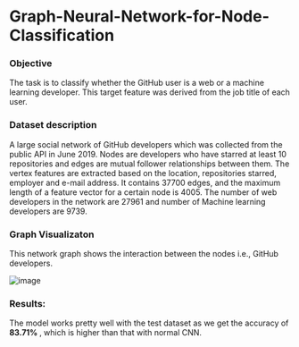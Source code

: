 # Graph-Neural-Network-for-Node-Classification

### Objective

The task is to classify whether the GitHub user is a web or a machine learning developer. This target feature was derived from the job title of each user.

### Dataset description

A large social network of GitHub developers which was collected from the public API in June 2019. Nodes are developers who have starred at least 10 repositories and edges are mutual follower relationships between them. The vertex features are extracted based on the location, repositories starred, employer and e-mail address. It contains 37700 edges, and the maximum length of a feature vector for a certain node is 4005. The number of web developers in the network are 27961 and number of Machine learning developers are 9739. 

### Graph Visualizaton

This network graph shows the interaction between the nodes i.e., GitHub developers.

![image](https://user-images.githubusercontent.com/60337704/174717142-5fd4e394-8244-4840-a0e7-e0782b03e3f2.png)

### Results:

The model works pretty well with the test dataset as we get the accuracy of <b> 83.71% </b> , which is higher than that with normal CNN.
